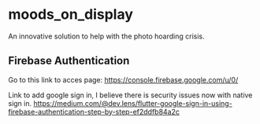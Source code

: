 # moods_on_display

An innovative solution to help with the photo hoarding crisis.

## Firebase Authentication

Go to this link to acces page:
https://console.firebase.google.com/u/0/

Link to add google sign in, I believe there is security issues now with native sign in.
https://medium.com/@dev.lens/flutter-google-sign-in-using-firebase-authentication-step-by-step-ef2ddfb84a2c 